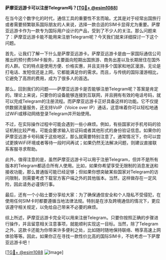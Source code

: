 **萨摩亚远游卡可以注册Telegram吗？[[TG💪+ @esim1088](https://t.me/s/esim1088)]**

在当今这个数字化的时代，通信工具的重要性不言而喻。尤其是对于经常出国旅行或者需要频繁联系国际朋友的人来说，选择一款合适的SIM卡显得尤为重要。萨摩亚远游卡作为一款专为国际用户设计的产品，受到了不少人的关注。那么问题来了：萨摩亚远游卡能不能用来注册Telegram呢？今天我们就来详细探讨一下这个问题。

首先，让我们了解一下什么是萨摩亚远游卡。萨摩亚远游卡是由一家国际通信公司推出的预付费SIM卡服务，主要面向短期出国旅游、商务出差以及长期居住在国外的人群。它的特点是使用方便、价格实惠，并且支持多个国家和地区漫游。无论是打电话、发短信还是上网，它都能满足你的需求。而且，与传统的国际漫游相比，它避免了高昂的费用，成为了很多人的首选。

那么，回到我们的问题——萨摩亚远游卡是否能够注册Telegram呢？答案是肯定的。理论上来说，只要你的设备能够连接到互联网，并且拥有有效的电话号码，就可以完成Telegram的注册流程。而萨摩亚远游卡正好具备这样的功能。它不仅提供数据流量服务，还支持VoIP（Voice over IP）通话，这意味着你可以轻松地通过WiFi或移动网络登录Telegram并开始使用。

不过，在实际操作过程中可能会遇到一些小麻烦。例如，有些国家对手机号码的验证机制比较严格，可能会要求输入验证码或者其他形式的身份验证信息。如果你的萨摩亚远游卡号码属于这些地区，那么就需要特别注意了。通常情况下，你可以尝试更换WiFi环境或者等待一段时间再试；如果仍然无法解决问题，则建议直接联系客服寻求帮助。

此外，值得注意的是，虽然萨摩亚远游卡可以用于注册Telegram，但并不是所有版本的Telegram都适合所有人使用。比如，如果你希望享受无限制的消息发送和接收功能，那么普通版可能已经足够；但如果你想突破某些国家对Telegram的访问限制，则需要考虑下载官方客户端之外的其他版本。当然，这样做存在一定风险，因此请务必谨慎行事。

最后，还有一个小贴士要分享给大家：为了确保通信安全和个人隐私不受侵犯，在使用任何SIM卡时都要遵循当地法律法规。特别是在涉及跨境通信的情况下，更应该遵守相关规定，以免给自己带来不必要的麻烦。

综上所述，萨摩亚远游卡完全可以用来注册Telegram。只要你按照正确的步骤进行操作，并且留意相关注意事项，就能顺利实现这一目标。当然，除了Telegram之外，这款卡还能为你带来许多便利之处，比如随时随地保持联络、畅享高速上网体验等等。因此，如果你正在寻找一款性价比高的国际SIM卡，不妨考虑一下萨摩亚远游卡吧！

[[TG💪+ @esim1088](https://t.me/s/esim1088) ![Image](https://i.postimg.cc/4NQfJmqS/Snipaste-2025-05-13-00-14-12.png)]